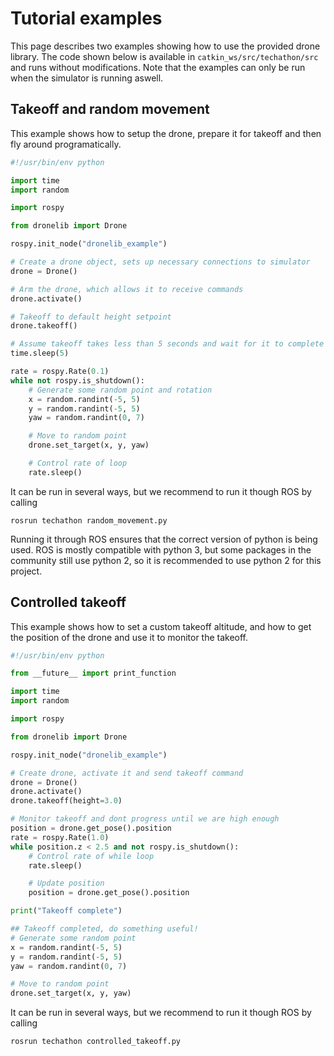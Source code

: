 # Tutorial examples

This page describes two examples showing how to use the provided drone library. 
The code shown below is available in `catkin_ws/src/techathon/src` and runs without modifications. 
Note that the examples can only be run when the simulator is running aswell. 

## Takeoff and random movement

This example shows how to setup the drone, prepare it for takeoff and then fly around programatically. 

```python
#!/usr/bin/env python

import time
import random

import rospy

from dronelib import Drone

rospy.init_node("dronelib_example")

# Create a drone object, sets up necessary connections to simulator
drone = Drone()

# Arm the drone, which allows it to receive commands
drone.activate()

# Takeoff to default height setpoint
drone.takeoff()

# Assume takeoff takes less than 5 seconds and wait for it to complete
time.sleep(5)

rate = rospy.Rate(0.1)
while not rospy.is_shutdown():
    # Generate some random point and rotation
    x = random.randint(-5, 5)
    y = random.randint(-5, 5)
    yaw = random.randint(0, 7)

    # Move to random point
    drone.set_target(x, y, yaw)

    # Control rate of loop
    rate.sleep()
```

It can be run in several ways, but we recommend to run it though ROS by calling
```
rosrun techathon random_movement.py
```
Running it through ROS ensures that the correct version of python is being used. 
ROS is mostly compatible with python 3, but some packages in the community still
use python 2, so it is recommended to use python 2 for this project. 



## Controlled takeoff

This example shows how to set a custom takeoff altitude, and how to get the position of the drone and use it to monitor the takeoff.

```python
#!/usr/bin/env python

from __future__ import print_function

import time
import random

import rospy

from dronelib import Drone

rospy.init_node("dronelib_example")

# Create drone, activate it and send takeoff command
drone = Drone()
drone.activate()
drone.takeoff(height=3.0)

# Monitor takeoff and dont progress until we are high enough
position = drone.get_pose().position
rate = rospy.Rate(1.0)
while position.z < 2.5 and not rospy.is_shutdown():
    # Control rate of while loop
    rate.sleep()

    # Update position
    position = drone.get_pose().position

print("Takeoff complete")

## Takeoff completed, do something useful!
# Generate some random point
x = random.randint(-5, 5)
y = random.randint(-5, 5)
yaw = random.randint(0, 7)

# Move to random point
drone.set_target(x, y, yaw)
```

It can be run in several ways, but we recommend to run it though ROS by calling
```
rosrun techathon controlled_takeoff.py
```
